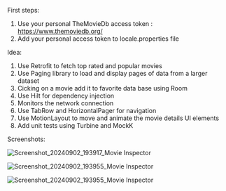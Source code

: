 
First steps:

1. Use your personal TheMovieDb access token : https://www.themoviedb.org/
2. Add your personal access token to locale.properties file

Idea:

1. Use Retrofit to fetch top rated and popular movies
2. Use Paging library to load and display pages of data from a larger dataset
3. Cicking on a movie add it to favorite data base using Room
4. Use Hilt for dependency injection
5. Monitors the network connection
6. Use TabRow and HorizontalPager for navigation
7. Use MotionLayout to move and animate the movie details UI elements
8. Add unit tests using Turbine and MockK

Screenshots:

![Screenshot_20240902_193917_Movie Inspector](https://github.com/user-attachments/assets/eb971253-95da-4605-b355-d3072029cf28)

![Screenshot_20240902_193955_Movie Inspector](https://github.com/user-attachments/assets/af597eca-fdb1-4460-bd33-6a9e6b05756e)

![Screenshot_20240902_193955_Movie Inspector](https://github.com/user-attachments/assets/eea8bf5d-89cd-46bb-87c0-e5ecbff7cfe6)
